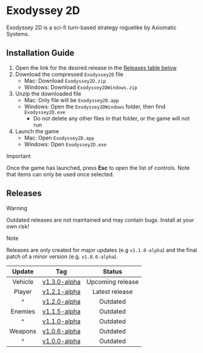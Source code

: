 # Exodyssey 2D

Exodyssey 2D is a sci-fi turn-based strategy roguelike by Axiomatic Systems.

## Installation Guide

1. Open the link for the desired release in the [Releases table below](https://github.com/recursehex/Exodyssey2D?tab=readme-ov-file#releases)
2. Download the compressed `Exodyssey2D` file
	- Mac: Download `Exodyssey2D.zip`
	- Windows: Download `Exodyssey2DWindows.zip`
3. Unzip the downloaded file
	- Mac: Only file will be `Exodyssey2D.app`
	- Windows: Open the `Exodyssey2DWindows` folder, then find `Exodyssey2D.exe`
		- Do not delete any other files in that folder, or the game will not run
4. Launch the game
	- Mac: Open `Exodyssey2D.app`
	- Windows: Open `Exodyssey2D.exe`

> [!IMPORTANT]  
> Once the game has launched, press **Esc** to open the list of controls. Note that items can only be used once selected.

## Releases

> [!WARNING]
> Outdated releases are not maintained and may contain bugs. Install at your own risk!

> [!NOTE]
> Releases are only created for major updates (e.g `v1.1.0-alpha`) and the final patch of a minor version (e.g. `v1.0.6-alpha`).
 
| Update| Tag | Status |
| :---: | :---: | :---: |
| Vehicle | [v1.3.0-alpha](https://github.com/recursehex/Exodyssey2D/releases/tag/v1.3.0-alpha) | Upcoming release |
| Player | [v1.2.1-alpha](https://github.com/recursehex/Exodyssey2D/releases/tag/v1.2.1-alpha) | Latest release |
| ^ | [v1.2.0-alpha](https://github.com/recursehex/Exodyssey2D/releases/tag/v1.2.0-alpha) | Outdated |
| Enemies | [v1.1.5-alpha](https://github.com/recursehex/Exodyssey2D/releases/tag/v1.1.5-alpha) | Outdated |
| ^ | [v1.1.0-alpha](https://github.com/recursehex/Exodyssey2D/releases/tag/v1.1.0-alpha) | Outdated |
| Weapons | [v1.0.6-alpha](https://github.com/recursehex/Exodyssey2D/releases/tag/v1.0.6-alpha) | Outdated |
| ^ | [v1.0.0-alpha](https://github.com/recursehex/Exodyssey2D/releases/tag/v1.0.0-alpha) | Outdated |